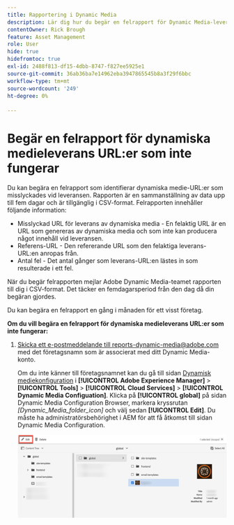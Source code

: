 ```yaml
---
title: Rapportering i Dynamic Media
description: Lär dig hur du begär en felrapport för Dynamic Media-leverans av URL:er som misslyckas.
contentOwner: Rick Brough
feature: Asset Management
role: User
hide: true
hidefromtoc: true
exl-id: 2488f813-df15-4dbb-8747-f827ee5925e1
source-git-commit: 36ab36ba7e14962eba3947865545b8a3f29f6bbc
workflow-type: tm+mt
source-wordcount: '249'
ht-degree: 0%

---
```


# Begär en felrapport för dynamiska medieleverans URL:er som inte fungerar

Du kan begära en felrapport som identifierar dynamiska medie-URL:er som misslyckades vid leveransen. Rapporten är en sammanställning av data upp till fem dagar och är tillgänglig i CSV-format. Felrapporten innehåller följande information:

* Misslyckad URL för leverans av dynamiska media - En felaktig URL är en URL som genereras av dynamiska media och som inte kan producera något innehåll vid leveransen.
* Referens-URL - Den refererande URL som den felaktiga leverans-URL:en anropas från.
* Antal fel - Det antal gånger som leverans-URL:en lästes in som resulterade i ett fel.

När du begär felrapporten mejlar Adobe Dynamic Media-teamet rapporten till dig i CSV-format. Det täcker en femdagarsperiod från den dag då din begäran gjordes.

Du kan begära en felrapport en gång i månaden för ett visst företag.

**Om du vill begära en felrapport för dynamiska medieleverans URL:er som inte fungerar:**

1. [Skicka ett e-postmeddelande till reports-dynamic-media@adobe.com](mailto:reports-dynamic-media@adobe.com) med det företagsnamn som är associerat med ditt Dynamic Media-konto.

   Om du inte känner till företagsnamnet kan du gå till sidan [Dynamisk mediekonfiguration](https://experienceleague.adobe.com/docs/experience-manager-cloud-service/content/assets/dynamicmedia/config-dm.html?lang=sv-SE#configuring-dynamic-media-cloud-services) i **[!UICONTROL Adobe Experience Manager]** > **[!UICONTROL Tools]** > **[!UICONTROL Cloud Services]** > **[!UICONTROL Dynamic Media Configuation]**. Klicka på **[!UICONTROL global]** på sidan Dynamic Media Configuration Browser, markera kryssrutan *[Dynamic_Media_folder_icon]* och välj sedan **[!UICONTROL Edit]**. Du måste ha administratörsbehörighet i AEM för att få åtkomst till sidan Dynamic Media Configuration.

   ![Öppnar sidan för dynamisk mediekonfiguration.](/help/assets/dynamic-media/assets/reporting-accessdmconfig.png)
